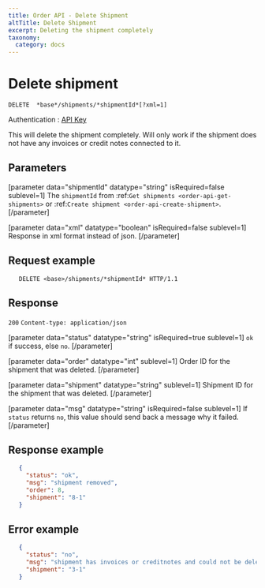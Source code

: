 ```yaml
---
title: Order API - Delete Shipment
altTitle: Delete Shipment
excerpt: Deleting the shipment completely
taxonomy:
  category: docs
---
```


# Delete shipment

```text
DELETE  *base*/shipments/*shipmentId*[?xml=1]
```
Authentication : [API Key](/api-references/api-intro#authentication)

This will delete the shipment completely. Will only work if the shipment does not have any invoices or credit notes connected to it.

## Parameters

[parameter data="shipmentId" datatype="string" isRequired=false sublevel=1]
The ``shipmentId`` from :ref:`Get shipments <order-api-get-shipments>` or :ref:`Create shipment <order-api-create-shipment>`.
[/parameter]

[parameter data="xml" datatype="boolean" isRequired=false sublevel=1]
Response in xml format instead of json.
[/parameter]

## Request example

```http
   DELETE <base>/shipments/*shipmentId* HTTP/1.1
```

## Response

`200` `Content-type: application/json`

[parameter data="status" datatype="string" isRequired=true sublevel=1]
``ok`` if success, else ``no``.
[/parameter]

[parameter data="order" datatype="int" sublevel=1]
Order ID for the shipment that was deleted.
[/parameter]

[parameter data="shipment" datatype="string" sublevel=1]
Shipment ID for the shipment that was deleted.
[/parameter]

[parameter data="msg" datatype="string" isRequired=false sublevel=1]
If ``status`` returns ``no``, this value should send back a message why it failed.
[/parameter]

## Response example

```json
   {
     "status": "ok",
     "msg": "shipment removed",
     "order": 8,
     "shipment": "8-1"
   }
```

## Error example

```json
   {
     "status": "no",
     "msg": "shipment has invoices or creditnotes and could not be deleted.",
     "shipment": "3-1"
   }
```
